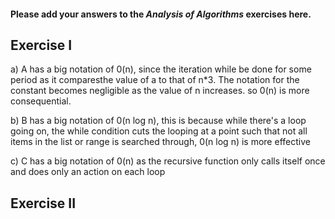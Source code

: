 #### Please add your answers to the **_Analysis of Algorithms_** exercises here.

## Exercise I

a) A has a big notation of 0(n), since the iteration while be done for some period as it comparesthe value of a to that of n\*3. The notation for the constant becomes negligible as the value of n increases. so 0(n) is more consequential.

b) B has a big notation of 0(n log n), this is because while there's a loop going on, the while condition cuts the looping at a point such that not all items in the list or range is searched through, 0(n log n) is more effective

c) C has a big notation of 0(n) as the recursive function only calls itself once and does only an action on each loop

## Exercise II
